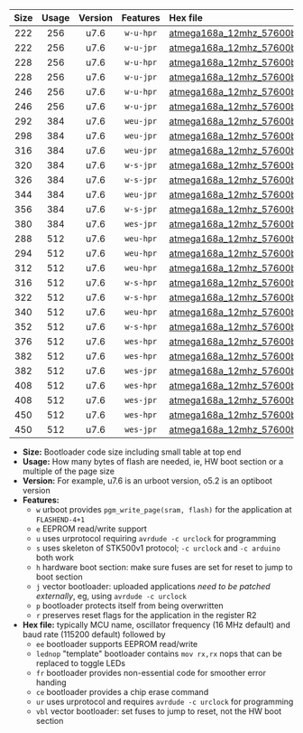 |Size|Usage|Version|Features|Hex file|
|:-:|:-:|:-:|:-:|:--|
|222|256|u7.6|`w-u-hpr`|[atmega168a_12mhz_57600bps_ur.hex](https://raw.githubusercontent.com/stefanrueger/urboot/main/bootloaders/atmega168a/fcpu_12mhz/57600_bps/atmega168a_12mhz_57600bps_ur.hex)|
|222|256|u7.6|`w-u-jpr`|[atmega168a_12mhz_57600bps_ur_vbl.hex](https://raw.githubusercontent.com/stefanrueger/urboot/main/bootloaders/atmega168a/fcpu_12mhz/57600_bps/atmega168a_12mhz_57600bps_ur_vbl.hex)|
|228|256|u7.6|`w-u-hpr`|[atmega168a_12mhz_57600bps_lednop_ur.hex](https://raw.githubusercontent.com/stefanrueger/urboot/main/bootloaders/atmega168a/fcpu_12mhz/57600_bps/atmega168a_12mhz_57600bps_lednop_ur.hex)|
|228|256|u7.6|`w-u-jpr`|[atmega168a_12mhz_57600bps_lednop_ur_vbl.hex](https://raw.githubusercontent.com/stefanrueger/urboot/main/bootloaders/atmega168a/fcpu_12mhz/57600_bps/atmega168a_12mhz_57600bps_lednop_ur_vbl.hex)|
|246|256|u7.6|`w-u-hpr`|[atmega168a_12mhz_57600bps_lednop_fr_ur.hex](https://raw.githubusercontent.com/stefanrueger/urboot/main/bootloaders/atmega168a/fcpu_12mhz/57600_bps/atmega168a_12mhz_57600bps_lednop_fr_ur.hex)|
|246|256|u7.6|`w-u-jpr`|[atmega168a_12mhz_57600bps_lednop_fr_ur_vbl.hex](https://raw.githubusercontent.com/stefanrueger/urboot/main/bootloaders/atmega168a/fcpu_12mhz/57600_bps/atmega168a_12mhz_57600bps_lednop_fr_ur_vbl.hex)|
|292|384|u7.6|`weu-jpr`|[atmega168a_12mhz_57600bps_ee_ur_vbl.hex](https://raw.githubusercontent.com/stefanrueger/urboot/main/bootloaders/atmega168a/fcpu_12mhz/57600_bps/atmega168a_12mhz_57600bps_ee_ur_vbl.hex)|
|298|384|u7.6|`weu-jpr`|[atmega168a_12mhz_57600bps_ee_lednop_ur_vbl.hex](https://raw.githubusercontent.com/stefanrueger/urboot/main/bootloaders/atmega168a/fcpu_12mhz/57600_bps/atmega168a_12mhz_57600bps_ee_lednop_ur_vbl.hex)|
|316|384|u7.6|`weu-jpr`|[atmega168a_12mhz_57600bps_ee_lednop_fr_ur_vbl.hex](https://raw.githubusercontent.com/stefanrueger/urboot/main/bootloaders/atmega168a/fcpu_12mhz/57600_bps/atmega168a_12mhz_57600bps_ee_lednop_fr_ur_vbl.hex)|
|320|384|u7.6|`w-s-jpr`|[atmega168a_12mhz_57600bps_vbl.hex](https://raw.githubusercontent.com/stefanrueger/urboot/main/bootloaders/atmega168a/fcpu_12mhz/57600_bps/atmega168a_12mhz_57600bps_vbl.hex)|
|326|384|u7.6|`w-s-jpr`|[atmega168a_12mhz_57600bps_lednop_vbl.hex](https://raw.githubusercontent.com/stefanrueger/urboot/main/bootloaders/atmega168a/fcpu_12mhz/57600_bps/atmega168a_12mhz_57600bps_lednop_vbl.hex)|
|344|384|u7.6|`weu-jpr`|[atmega168a_12mhz_57600bps_ee_lednop_fr_ce_ur_vbl.hex](https://raw.githubusercontent.com/stefanrueger/urboot/main/bootloaders/atmega168a/fcpu_12mhz/57600_bps/atmega168a_12mhz_57600bps_ee_lednop_fr_ce_ur_vbl.hex)|
|356|384|u7.6|`w-s-jpr`|[atmega168a_12mhz_57600bps_lednop_fr_vbl.hex](https://raw.githubusercontent.com/stefanrueger/urboot/main/bootloaders/atmega168a/fcpu_12mhz/57600_bps/atmega168a_12mhz_57600bps_lednop_fr_vbl.hex)|
|380|384|u7.6|`wes-jpr`|[atmega168a_12mhz_57600bps_ee_vbl.hex](https://raw.githubusercontent.com/stefanrueger/urboot/main/bootloaders/atmega168a/fcpu_12mhz/57600_bps/atmega168a_12mhz_57600bps_ee_vbl.hex)|
|288|512|u7.6|`weu-hpr`|[atmega168a_12mhz_57600bps_ee_ur.hex](https://raw.githubusercontent.com/stefanrueger/urboot/main/bootloaders/atmega168a/fcpu_12mhz/57600_bps/atmega168a_12mhz_57600bps_ee_ur.hex)|
|294|512|u7.6|`weu-hpr`|[atmega168a_12mhz_57600bps_ee_lednop_ur.hex](https://raw.githubusercontent.com/stefanrueger/urboot/main/bootloaders/atmega168a/fcpu_12mhz/57600_bps/atmega168a_12mhz_57600bps_ee_lednop_ur.hex)|
|312|512|u7.6|`weu-hpr`|[atmega168a_12mhz_57600bps_ee_lednop_fr_ur.hex](https://raw.githubusercontent.com/stefanrueger/urboot/main/bootloaders/atmega168a/fcpu_12mhz/57600_bps/atmega168a_12mhz_57600bps_ee_lednop_fr_ur.hex)|
|316|512|u7.6|`w-s-hpr`|[atmega168a_12mhz_57600bps.hex](https://raw.githubusercontent.com/stefanrueger/urboot/main/bootloaders/atmega168a/fcpu_12mhz/57600_bps/atmega168a_12mhz_57600bps.hex)|
|322|512|u7.6|`w-s-hpr`|[atmega168a_12mhz_57600bps_lednop.hex](https://raw.githubusercontent.com/stefanrueger/urboot/main/bootloaders/atmega168a/fcpu_12mhz/57600_bps/atmega168a_12mhz_57600bps_lednop.hex)|
|340|512|u7.6|`weu-hpr`|[atmega168a_12mhz_57600bps_ee_lednop_fr_ce_ur.hex](https://raw.githubusercontent.com/stefanrueger/urboot/main/bootloaders/atmega168a/fcpu_12mhz/57600_bps/atmega168a_12mhz_57600bps_ee_lednop_fr_ce_ur.hex)|
|352|512|u7.6|`w-s-hpr`|[atmega168a_12mhz_57600bps_lednop_fr.hex](https://raw.githubusercontent.com/stefanrueger/urboot/main/bootloaders/atmega168a/fcpu_12mhz/57600_bps/atmega168a_12mhz_57600bps_lednop_fr.hex)|
|376|512|u7.6|`wes-hpr`|[atmega168a_12mhz_57600bps_ee.hex](https://raw.githubusercontent.com/stefanrueger/urboot/main/bootloaders/atmega168a/fcpu_12mhz/57600_bps/atmega168a_12mhz_57600bps_ee.hex)|
|382|512|u7.6|`wes-hpr`|[atmega168a_12mhz_57600bps_ee_lednop.hex](https://raw.githubusercontent.com/stefanrueger/urboot/main/bootloaders/atmega168a/fcpu_12mhz/57600_bps/atmega168a_12mhz_57600bps_ee_lednop.hex)|
|382|512|u7.6|`wes-jpr`|[atmega168a_12mhz_57600bps_ee_lednop_vbl.hex](https://raw.githubusercontent.com/stefanrueger/urboot/main/bootloaders/atmega168a/fcpu_12mhz/57600_bps/atmega168a_12mhz_57600bps_ee_lednop_vbl.hex)|
|408|512|u7.6|`wes-hpr`|[atmega168a_12mhz_57600bps_ee_lednop_fr.hex](https://raw.githubusercontent.com/stefanrueger/urboot/main/bootloaders/atmega168a/fcpu_12mhz/57600_bps/atmega168a_12mhz_57600bps_ee_lednop_fr.hex)|
|408|512|u7.6|`wes-jpr`|[atmega168a_12mhz_57600bps_ee_lednop_fr_vbl.hex](https://raw.githubusercontent.com/stefanrueger/urboot/main/bootloaders/atmega168a/fcpu_12mhz/57600_bps/atmega168a_12mhz_57600bps_ee_lednop_fr_vbl.hex)|
|450|512|u7.6|`wes-hpr`|[atmega168a_12mhz_57600bps_ee_lednop_fr_ce.hex](https://raw.githubusercontent.com/stefanrueger/urboot/main/bootloaders/atmega168a/fcpu_12mhz/57600_bps/atmega168a_12mhz_57600bps_ee_lednop_fr_ce.hex)|
|450|512|u7.6|`wes-jpr`|[atmega168a_12mhz_57600bps_ee_lednop_fr_ce_vbl.hex](https://raw.githubusercontent.com/stefanrueger/urboot/main/bootloaders/atmega168a/fcpu_12mhz/57600_bps/atmega168a_12mhz_57600bps_ee_lednop_fr_ce_vbl.hex)|

- **Size:** Bootloader code size including small table at top end
- **Usage:** How many bytes of flash are needed, ie, HW boot section or a multiple of the page size
- **Version:** For example, u7.6 is an urboot version, o5.2 is an optiboot version
- **Features:**
  + `w` urboot provides `pgm_write_page(sram, flash)` for the application at `FLASHEND-4+1`
  + `e` EEPROM read/write support
  + `u` uses urprotocol requiring `avrdude -c urclock` for programming
  + `s` uses skeleton of STK500v1 protocol; `-c urclock` and `-c arduino` both work
  + `h` hardware boot section: make sure fuses are set for reset to jump to boot section
  + `j` vector bootloader: uploaded applications *need to be patched externally*, eg, using `avrdude -c urclock`
  + `p` bootloader protects itself from being overwritten
  + `r` preserves reset flags for the application in the register R2
- **Hex file:** typically MCU name, oscillator frequency (16 MHz default) and baud rate (115200 default) followed by
  + `ee` bootloader supports EEPROM read/write
  + `lednop` "template" bootloader contains `mov rx,rx` nops that can be replaced to toggle LEDs
  + `fr` bootloader provides non-essential code for smoother error handing
  + `ce` bootloader provides a chip erase command
  + `ur` uses urprotocol and requires `avrdude -c urclock` for programming
  + `vbl` vector bootloader: set fuses to jump to reset, not the HW boot section
